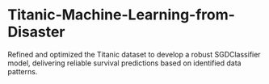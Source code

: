 # Titanic-Machine-Learning-from-Disaster
Refined and optimized the Titanic dataset to develop a robust SGDClassifier model, delivering reliable survival predictions based on identified data patterns.
